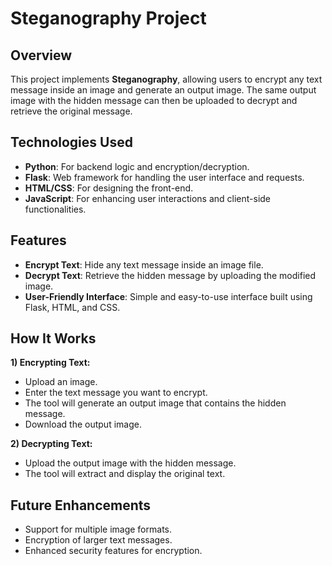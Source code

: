 # Steganography Project

## **Overview**
This project implements **Steganography**, allowing users to encrypt any text message inside an image and generate an output image. The same output image with the hidden message can then be uploaded to decrypt and retrieve the original message.

## **Technologies Used**
- **Python**: For backend logic and encryption/decryption.
- **Flask**: Web framework for handling the user interface and requests.
- **HTML/CSS**: For designing the front-end.
- **JavaScript**: For enhancing user interactions and client-side functionalities.

## **Features**
- **Encrypt Text**: Hide any text message inside an image file.
- **Decrypt Text**: Retrieve the hidden message by uploading the modified image.
- **User-Friendly Interface**: Simple and easy-to-use interface built using Flask, HTML, and CSS.
  
## **How It Works**
**1) Encrypting Text:**
- Upload an image.
- Enter the text message you want to encrypt.
- The tool will generate an output image that contains the hidden message.
- Download the output image.

**2) Decrypting Text:**
- Upload the output image with the hidden message.
- The tool will extract and display the original text.

## **Future Enhancements**
- Support for multiple image formats.
- Encryption of larger text messages.
- Enhanced security features for encryption.
